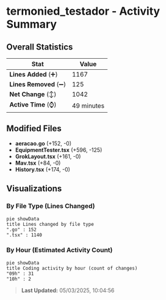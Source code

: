 # termonied_testador - Activity Summary 

## Overall Statistics

| Stat                   | Value                                                             |
| ---------------------- | ----------------------------------------------------------------- |
| **Lines Added** (➕)   | 1167                                          |
| **Lines Removed** (➖) | 125                                        |
| **Net Change** (↕)    | 1042                |
| **Active Time** (⌚)   | 49 minutes |


## Modified Files
- **aeracao.go** (+152, -0)
- **EquipmentTester.tsx** (+596, -125)
- **GrokLayout.tsx** (+161, -0)
- **Mav.tsx** (+84, -0)
- **History.tsx** (+174, -0)

## Visualizations

### By File Type (Lines Changed)

```mermaid
pie showData
title Lines changed by file type
".go" : 152
".tsx" : 1140
```

### By Hour (Estimated Activity Count)

```mermaid
pie showData
title Coding activity by hour (count of changes)
"09h" : 31
"10h" : 2
```


> **Last Updated:** 05/03/2025, 10:04:56